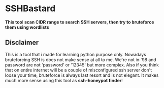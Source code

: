 # SSHBastard
**This tool scan CIDR range to search SSH servers, then try to bruteforce them using wordlists**

## Disclaimer

This is a tool that i made for learning python purpose only. Nowadays bruteforcing SSH is does not make sense at all to me. We're not in '98 and password are not 'password' or '12345' but more complex. Also if you think that on entire internet will be a couple of misconfigured ssh server don't loose your time, bruteforce is always last resort and is not elegant. It makes much more sense using this tool as **ssh-honeypot finder**! 
